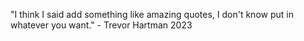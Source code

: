 "I think I said add something like amazing quotes, I don't know put in whatever you want." - Trevor Hartman 2023